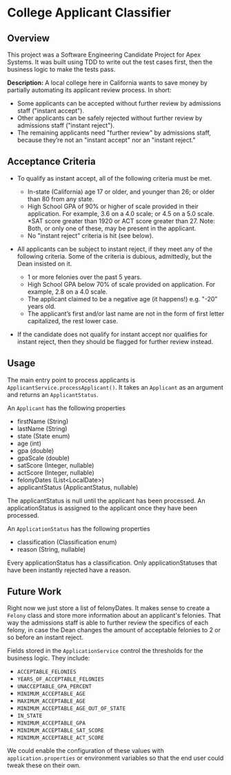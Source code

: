 # College Applicant Classifier

## Overview

This project was a Software Engineering Candidate Project for Apex Systems.  It was built using TDD to write out the test cases first, then the business logic to make the tests pass.

**Description:** A local college here in California wants to save money by partially automating its applicant review process. In short:

* Some applicants can be accepted without further review by admissions staff ("instant accept").
* Other applicants can be safely rejected without further review by admissions staff ("instant
reject").
* The remaining applicants need "further review" by admissions staff, because they’re not an
"instant accept" nor an "instant reject."

## Acceptance Criteria

* To qualify as instant accept, all of the following criteria must be met.
    * In-state (California) age 17 or older, and younger than 26; or older than 80 from any state.
    * High School GPA of 90% or higher of scale provided in their application. For example, 3.6 on a 4.0 scale; or 4.5 on a 5.0 scale.
    *SAT score greater than 1920 or ACT score greater than 27. Note: Both, or only one of these, may be present in the applicant.
    * No "instant reject” criteria is hit (see below).
   
* All applicants can be subject to instant reject, if they meet any of the following criteria. Some of
    the criteria is dubious, admittedly, but the Dean insisted on it. 
    * 1 or more felonies over the past 5 years.
    * High School GPA below 70% of scale provided on application. For example, 2.8 on a 4.0
    scale.
    * The applicant claimed to be a negative age (it happens!) e.g. "-20” years old.
    * The applicant’s first and/or last name are not in the form of first letter capitalized, the
    rest lower case.
* If the candidate does not qualify for instant accept nor qualifies for instant reject, then they
    should be flagged for further review instead.

## Usage

The main entry point to process applicants is `ApplicantService.processApplicant()`.  It takes an `Applicant` as an argument and returns an `ApplicantStatus`.

An `Applicant` has the following properties

* firstName (String)
* lastName (String)
* state (State enum)
* age (int)
* gpa (double)
* gpaScale (double)
* satScore (Integer, nullable) 
* actScore (Integer, nullable)
* felonyDates (List\<LocalDate\>)
* applicantStatus (ApplicantStatus, nullable)

The applicantStatus is null until the applicant has been processed.  An applicationStatus is assigned to the applicant once they have been processed.

An `ApplicationStatus` has the following properties

* classification (Classification enum)
* reason (String, nullable)

Every applicationStatus has a classification.  Only applicationStatuses that have been instantly rejected have a reason.

## Future Work

Right now we just store a list of felonyDates.  It makes sense to create a `Felony` class and store more information about an applicant's felonies.  That way the admissions staff is able to further review the specifics of each felony, in case the Dean changes the amount of acceptable felonies to 2 or so before an instant reject.

Fields stored in the `ApplicationService` control the thresholds for the business logic.  They include:

* `ACCEPTABLE_FELONIES`
* `YEARS_OF_ACCEPTABLE_FELONIES`
* `UNACCEPTABLE_GPA_PERCENT`
* `MINIMUM_ACCEPTABLE_AGE`
* `MAXIMUM_ACCEPTABLE_AGE`
* `MINIMUM_ACCEPTABLE_AGE_OUT_OF_STATE`
* `IN_STATE`
* `MINIMUM_ACCEPTABLE_GPA`
* `MINIMUM_ACCEPTABLE_SAT_SCORE`
* `MINIMUM_ACCEPTABLE_ACT_SCORE`

We could enable the configuration of these values with `application.properties` or environment variables so that the end user could tweak these on their own. 